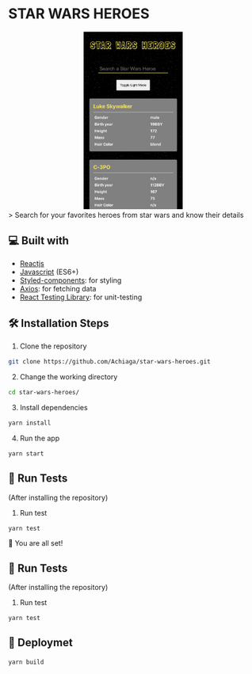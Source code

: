 # STAR WARS HEROES

<div align="center">
    <img alt="GitHub Profile Readme Generator" src="./src/assets/img/demo.png" width="200" />
</div> 
> Search for your favorites heroes from star wars and know their details

## 💻 Built with

- [Reactjs](https://reactjs.org/)
- [Javascript](https://developer.mozilla.org/en-US/docs/Web/JavaScript) (ES6+)
- [Styled-components](https://styled-components.com/): for styling
- [Axios](https://github.com/axios/axios): for fetching data
- [React Testing Library](https://testing-library.com/): for unit-testing

## 🛠️ Installation Steps

1. Clone the repository

```bash
git clone https://github.com/Achiaga/star-wars-heroes.git
```

2. Change the working directory

```bash
cd star-wars-heroes/
```

3. Install dependencies

```bash
yarn install
```

4. Run the app

```bash
yarn start
```

## 🧪 Run Tests

(After installing the repository)

1. Run test

```bash
yarn test
```

🌟 You are all set!

## 🧪 Run Tests

(After installing the repository)

1. Run test

```bash
yarn test
```

## 🚀 Deploymet

```bash
yarn build
```
